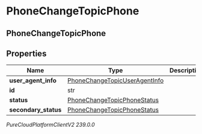 # PhoneChangeTopicPhone

## PhoneChangeTopicPhone

## Properties

|Name | Type | Description | Notes|
|------------ | ------------- | ------------- | -------------|
| **user_agent_info** | [PhoneChangeTopicUserAgentInfo](PhoneChangeTopicUserAgentInfo) |  | [optional] |
| **id** | str |  | [optional] |
| **status** | [PhoneChangeTopicPhoneStatus](PhoneChangeTopicPhoneStatus) |  | [optional] |
| **secondary_status** | [PhoneChangeTopicPhoneStatus](PhoneChangeTopicPhoneStatus) |  | [optional] |



_PureCloudPlatformClientV2 239.0.0_
